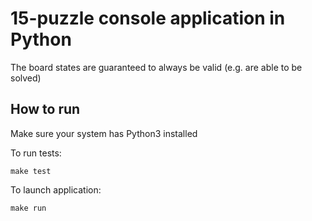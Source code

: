 # 15-puzzle console application in Python

The board states are guaranteed to always be valid (e.g. are able to be solved)

## How to run

Make sure your system has Python3 installed

To run tests:
```
make test
```

To launch application:
```
make run
```

